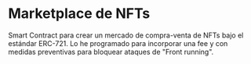 # Marketplace de NFTs 

Smart Contract para crear un mercado de compra-venta de NFTs bajo el estándar ERC-721. Lo he programado para incorporar una fee y con medidas preventivas para 
bloquear ataques de "Front running".
